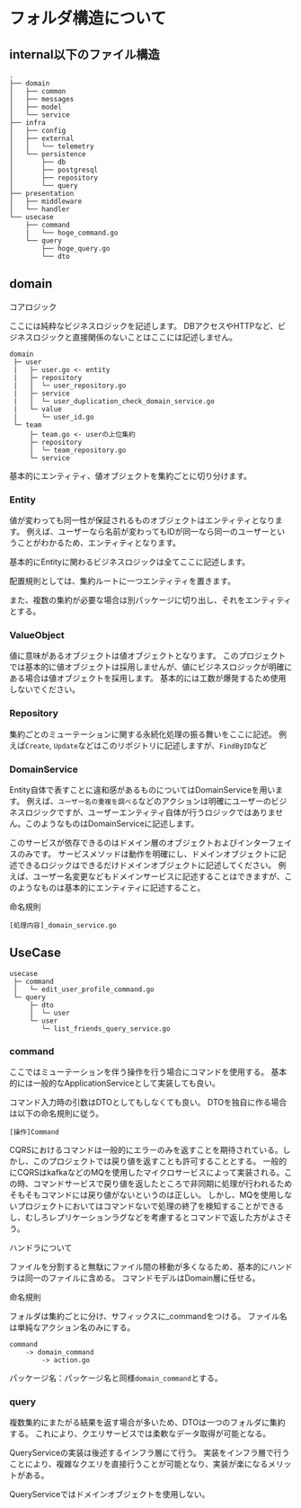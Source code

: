 # フォルダ構造について

## internal以下のファイル構造

```
.
├── domain
│   ├── common
│   ├── messages
│   ├── model
│   └── service
├── infra
│   ├── config
│   ├── external
│   │   └── telemetry
│   └── persistence
│       ├── db
│       ├── postgresql
│       ├── repository
│       └── query
├── presentation
│   ├── middleware
│   └── handler
└── usecase
    ├── command
    |   └── hoge_command.go
    └── query
        ├── hoge_query.go
        └── dto
```

## domain

コアロジック

ここには純粋なビジネスロジックを記述します。
DBアクセスやHTTPなど、ビジネスロジックと直接関係のないことはここには記述しません。

```tree
domain
 ├─ user
 |   ├─ user.go <- entity
 |   ├─ repository
 |   │  └─ user_repository.go
 |   ├─ service
 |   │  └─ user_duplication_check_domain_service.go
 |   └─ value
 |      └─ user_id.go
 └─ team
     ├─ team.go <- userの上位集約
     ├─ repository
     │  └─ team_repository.go
     └─ service
```

基本的にエンティティ、値オブジェクトを集約ごとに切り分けます。

### Entity

値が変わっても同一性が保証されるものオブジェクトはエンティティとなります。
例えば、ユーザーなら名前が変わってもIDが同一なら同一のユーザーということがわかるため、エンティティとなります。

基本的にEntityに関わるビジネスロジックは全てここに記述します。

配置規則としては、集約ルートに一つエンティティを置きます。

また、複数の集約が必要な場合は別パッケージに切り出し、それをエンティティとする。

### ValueObject

値に意味があるオブジェクトは値オブジェクトとなります。
このプロジェクトでは基本的に値オブジェクトは採用しませんが、値にビジネスロジックが明確にある場合は値オブジェクトを採用します。
基本的には工数が爆発するため使用しないでください。

### Repository

集約ごとのミューテーションに関する永続化処理の振る舞いをここに記述。
例えば`Create`, `Update`などはこのリポジトリに記述しますが、`FindByID`など

### DomainService

Entity自体で表すことに違和感があるものについてはDomainServiceを用います。
例えば、`ユーザー名の重複を調べる`などのアクションは明確にユーザーのビジネスロジックですが、ユーザーエンティティ自体が行うロジックではありません。このようなものはDomainServiceに記述します。

このサービスが依存できるのはドメイン層のオブジェクトおよびインターフェイスのみです。
サービスメソッドは動作を明確にし、ドメインオブジェクトに記述できるロジックはできるだけドメインオブジェクトに記述してください。
例えば、ユーザー名変更などもドメインサービスに記述することはできますが、このようなものは基本的にエンティティに記述すること。

命名規則

`[処理内容]_domain_service.go`

## UseCase

```tree
usecase
 ├─ command
 │   └─ edit_user_profile_command.go
 └─ query
     ├─ dto
     │  └─ user
     └─ user
        └─ list_friends_query_service.go
```

### command

ここではミューテーションを伴う操作を行う場合にコマンドを使用する。
基本的には一般的なApplicationServiceとして実装しても良い。

コマンド入力時の引数はDTOとしてもしなくても良い。
DTOを独自に作る場合は以下の命名規則に従う。

`[操作]Command`

CQRSにおけるコマンドは一般的にエラーのみを返すことを期待されている。しかし、このプロジェクトでは戻り値を返すことも許可することとする。
一般的にCQRSはkafkaなどのMQを使用したマイクロサービスによって実装される。この時、コマンドサービスで戻り値を返したところで非同期に処理が行われるためそもそもコマンドには戻り値がないというのは正しい。
しかし、MQを使用しないプロジェクトにおいてはコマンドないで処理の終了を検知することができるし、むしろレプリケーションラグなどを考慮するとコマンドで返した方がよさそう。

ハンドラについて

ファイルを分割すると無駄にファイル間の移動が多くなるため、基本的にハンドラは同一のファイルに含める。
コマンドモデルはDomain層に任せる。

命名規則

フォルダは集約ごとに分け、サフィックスに_commandをつける。
ファイル名は単純なアクション名のみにする。

```text
command
    -> domain_command
        -> action.go
```

パッケージ名：パッケージ名と同様`domain_command`とする。

### query

複数集約にまたがる結果を返す場合が多いため、DTOは一つのフォルダに集約する。
これにより、クエリサービスでは柔軟なデータ取得が可能となる。

QueryServiceの実装は後述するインフラ層にて行う。
実装をインフラ層で行うことにより、複雑なクエリを直接行うことが可能となり、実装が楽になるメリットがある。

QueryServiceではドメインオブジェクトを使用しない。

